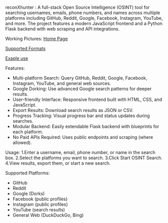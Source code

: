 reconXhunter :
A full-stack Open Source Intelligence (OSINT) tool for searching usernames, emails, phone numbers, and names across multiple platforms including GitHub, Reddit, Google, Facebook, Instagram, YouTube, and more.
The project features a modern JavaScript frontend and a Python Flask backend with web scraping and API integrations.

Working Pictures:
[Home Page](https://github.com/Gamer-629/OSINT-Website/blob/main/Assets/Screenshot%202025-05-25%20120441.png)

[Supported Formats](https://github.com/Gamer-629/OSINT-Website/blob/main/Assets/Screenshot%202025-05-25%20120456.png)

[Exaple use](https://github.com/Gamer-629/OSINT-Website/blob/main/Assets/Screenshot%202025-05-25%20121310.png)




Features:
* Multi-platform Search: Query GitHub, Reddit, Google, Facebook, Instagram, YouTube, and general web sources.
* Google Dorking: Use advanced Google search patterns for deeper results.
* User-friendly Interface: Responsive frontend built with HTML, CSS, and JavaScript.
* Export Results: Download search results as JSON or CSV.
* Progress Tracking: Visual progress bar and status updates during searches.
* Modular Backend: Easily extendable Flask backend with blueprints for each platform.
* No Paid APIs Required: Uses public endpoints and scraping (where allowed).

Usage:
1.Enter a username, email, phone number, or name in the search box.
2.Select the platforms you want to search.
3.Click Start OSINT Search.
4.View results, export them, or start a new search.

Supported Platforms:
* GitHub
* Reddit
* Google (Dorks)
* Facebook (public profiles)
* Instagram (public profiles)
* YouTube (search results)
* General Web (DuckDuckGo, Bing)
